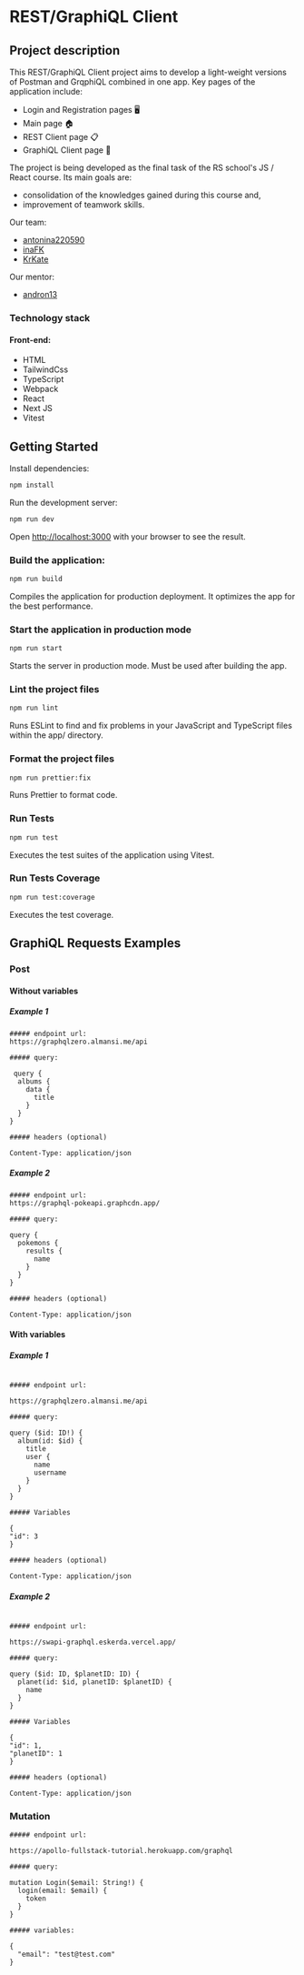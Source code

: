 # REST/GraphiQL Client

## Project description

This REST/GraphiQL Client project aims to develop a light-weight versions of Postman and GrqphiQL combined in one app.
Key pages of the application include:

- Login and Registration pages 🖥️
- Main page 🏠
- REST Client page 📋
- GraphiQL Client page 🔎

The project is being developed as the final task of the RS school's JS / React course. Its main goals are:

- consolidation of the knowledges gained during this course and,
- improvement of teamwork skills.

Our team:

- [antonina220590](https://github.com/antonina220590)
- [inaFK](https://github.com/inafk)
- [KrKate](https://github.com/krkate)

Our mentor:

- [andron13](https://github.com/andron13)

### Technology stack

#### Front-end:

- HTML
- TailwindCss
- TypeScript
- Webpack
- React
- Next JS
- Vitest

## Getting Started

Install dependencies:

```bash
npm install
```

Run the development server:

```bash
npm run dev
```

Open [http://localhost:3000](http://localhost:3000) with your browser to see the result.

### Build the application:

```bash
npm run build
```

Compiles the application for production deployment. It optimizes the app for the best performance.

### Start the application in production mode

```bash
npm run start
```

Starts the server in production mode. Must be used after building the app.

### Lint the project files

```bash
npm run lint
```

Runs ESLint to find and fix problems in your JavaScript and TypeScript files within the app/ directory.

### Format the project files

```bash
npm run prettier:fix
```

Runs Prettier to format code.

### Run Tests

```bash
npm run test
```

Executes the test suites of the application using Vitest.

### Run Tests Coverage

```bash
npm run test:coverage
```

Executes the test coverage.

## GraphiQL Requests Examples

### Post

#### Without variables

##### Example 1

```
##### endpoint url:
https://graphqlzero.almansi.me/api

##### query:

 query {
  albums {
    data {
      title
    }
  }
}

##### headers (optional)

Content-Type: application/json

```

##### Example 2

```
##### endpoint url:
https://graphql-pokeapi.graphcdn.app/

##### query:

query {
  pokemons {
    results {
      name
    }
  }
}

##### headers (optional)

Content-Type: application/json

```

#### With variables

##### Example 1

```

##### endpoint url:

https://graphqlzero.almansi.me/api

##### query:

query ($id: ID!) {
  album(id: $id) {
    title
    user {
      name
      username
    }
  }
}

##### Variables

{
"id": 3
}

##### headers (optional)

Content-Type: application/json

```

##### Example 2

```

##### endpoint url:

https://swapi-graphql.eskerda.vercel.app/

##### query:

query ($id: ID, $planetID: ID) {
  planet(id: $id, planetID: $planetID) {
    name
  }
}

##### Variables

{
"id": 1,
"planetID": 1
}

##### headers (optional)

Content-Type: application/json

```

### Mutation

```
##### endpoint url:

https://apollo-fullstack-tutorial.herokuapp.com/graphql

##### query:

mutation Login($email: String!) {
  login(email: $email) {
    token
  }
}

##### variables:

{
  "email": "test@test.com"
}

```
